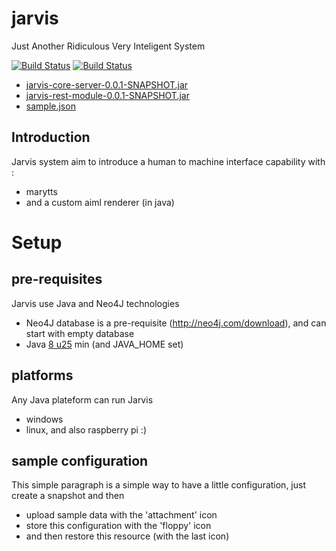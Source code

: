 jarvis
======

Just Another Ridiculous Very Inteligent System

[![Build Status](https://snap-ci.com/yroffin/jarvis/branch/master/build_image)](https://snap-ci.com/yroffin/jarvis/branch/master)
[![Build Status](https://travis-ci.org/yroffin/jarvis.svg?branch=master)](https://travis-ci.org/yroffin/jarvis)

- [jarvis-core-server-0.0.1-SNAPSHOT.jar](https://snap-ci.com/buildartifacts/green/52740/defaultPipeline/104/install/1/jarvis-core/jarvis-core-server/target/jarvis-core-server-0.0.1-SNAPSHOT.jar?archived=true)
- [jarvis-rest-module-0.0.1-SNAPSHOT.jar](https://snap-ci.com/buildartifacts/green/52740/defaultPipeline/104/install/1/jarvis-core/jarvis-rest-module/target/jarvis-rest-module-0.0.1-SNAPSHOT.jar?archived=true)
- [sample.json](https://snap-ci.com/buildartifacts/green/52740/defaultPipeline/104/install/1/jarvis-core-server/src/test/resources/sample.json?archived=true)


Introduction
------------

Jarvis system aim to introduce a human to machine interface capability with :
- marytts
- and a custom aiml renderer (in java)

Setup
======

pre-requisites
--------------

Jarvis use Java and Neo4J technologies
- Neo4J database is a pre-requisite (http://neo4j.com/download), and can start with empty database
- Java [8 u25](https://www.java.com/fr/download) min (and JAVA_HOME set)

platforms
---------

Any Java plateform can run Jarvis
- windows
- linux, and also raspberry pi :)

sample configuration
--------------------

This simple paragraph is a simple way to have a little configuration, just create a snapshot and then
- upload sample data with the 'attachment' icon
- store this configuration with the 'floppy' icon
- and then restore this resource (with the last icon)
